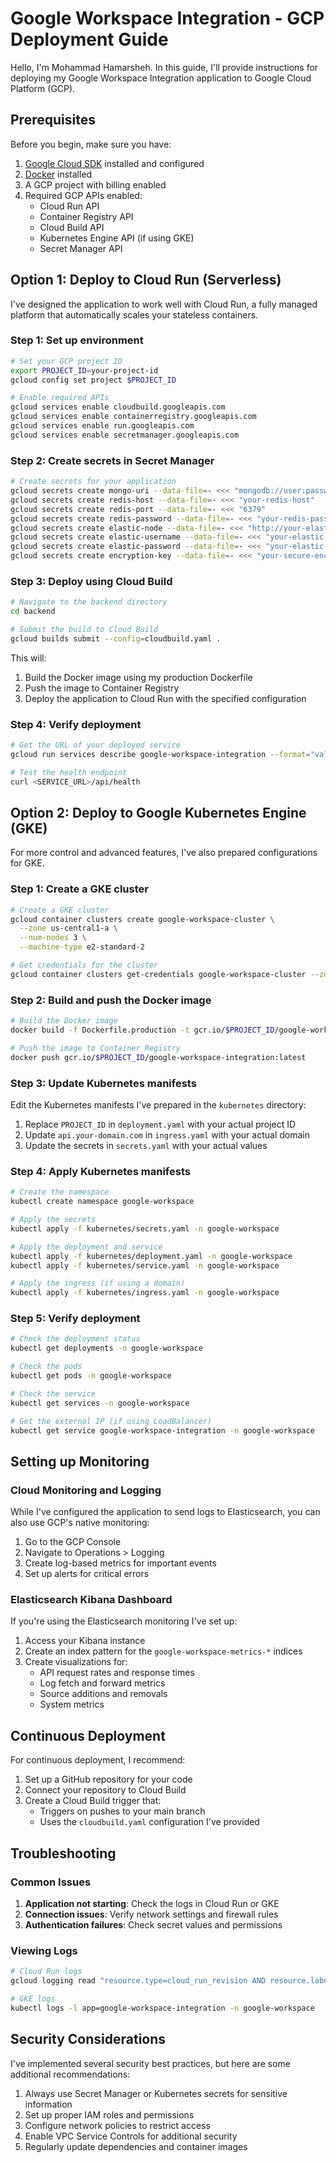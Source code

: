 # Google Workspace Integration - GCP Deployment Guide

Hello, I'm Mohammad Hamarsheh. In this guide, I'll provide instructions for deploying my Google Workspace Integration application to Google Cloud Platform (GCP).

## Prerequisites

Before you begin, make sure you have:
1. [Google Cloud SDK](https://cloud.google.com/sdk/docs/install) installed and configured
2. [Docker](https://docs.docker.com/get-docker/) installed
3. A GCP project with billing enabled
4. Required GCP APIs enabled:
   - Cloud Run API
   - Container Registry API
   - Cloud Build API
   - Kubernetes Engine API (if using GKE)
   - Secret Manager API

## Option 1: Deploy to Cloud Run (Serverless)

I've designed the application to work well with Cloud Run, a fully managed platform that automatically scales your stateless containers.

### Step 1: Set up environment

```bash
# Set your GCP project ID
export PROJECT_ID=your-project-id
gcloud config set project $PROJECT_ID

# Enable required APIs
gcloud services enable cloudbuild.googleapis.com
gcloud services enable containerregistry.googleapis.com
gcloud services enable run.googleapis.com
gcloud services enable secretmanager.googleapis.com
```

### Step 2: Create secrets in Secret Manager

```bash
# Create secrets for your application
gcloud secrets create mongo-uri --data-file=- <<< "mongodb://user:password@host:27017/google-workspace-logs"
gcloud secrets create redis-host --data-file=- <<< "your-redis-host"
gcloud secrets create redis-port --data-file=- <<< "6379"
gcloud secrets create redis-password --data-file=- <<< "your-redis-password"
gcloud secrets create elastic-node --data-file=- <<< "http://your-elasticsearch-host:9200"
gcloud secrets create elastic-username --data-file=- <<< "your-elastic-username"
gcloud secrets create elastic-password --data-file=- <<< "your-elastic-password"
gcloud secrets create encryption-key --data-file=- <<< "your-secure-encryption-key"
```

### Step 3: Deploy using Cloud Build

```bash
# Navigate to the backend directory
cd backend

# Submit the build to Cloud Build
gcloud builds submit --config=cloudbuild.yaml .
```

This will:
1. Build the Docker image using my production Dockerfile
2. Push the image to Container Registry
3. Deploy the application to Cloud Run with the specified configuration

### Step 4: Verify deployment

```bash
# Get the URL of your deployed service
gcloud run services describe google-workspace-integration --format="value(status.url)"

# Test the health endpoint
curl <SERVICE_URL>/api/health
```

## Option 2: Deploy to Google Kubernetes Engine (GKE)

For more control and advanced features, I've also prepared configurations for GKE.

### Step 1: Create a GKE cluster

```bash
# Create a GKE cluster
gcloud container clusters create google-workspace-cluster \
  --zone us-central1-a \
  --num-nodes 3 \
  --machine-type e2-standard-2

# Get credentials for the cluster
gcloud container clusters get-credentials google-workspace-cluster --zone us-central1-a
```

### Step 2: Build and push the Docker image

```bash
# Build the Docker image
docker build -f Dockerfile.production -t gcr.io/$PROJECT_ID/google-workspace-integration:latest .

# Push the image to Container Registry
docker push gcr.io/$PROJECT_ID/google-workspace-integration:latest
```

### Step 3: Update Kubernetes manifests

Edit the Kubernetes manifests I've prepared in the `kubernetes` directory:

1. Replace `PROJECT_ID` in `deployment.yaml` with your actual project ID
2. Update `api.your-domain.com` in `ingress.yaml` with your actual domain
3. Update the secrets in `secrets.yaml` with your actual values

### Step 4: Apply Kubernetes manifests

```bash
# Create the namespace
kubectl create namespace google-workspace

# Apply the secrets
kubectl apply -f kubernetes/secrets.yaml -n google-workspace

# Apply the deployment and service
kubectl apply -f kubernetes/deployment.yaml -n google-workspace
kubectl apply -f kubernetes/service.yaml -n google-workspace

# Apply the ingress (if using a domain)
kubectl apply -f kubernetes/ingress.yaml -n google-workspace
```

### Step 5: Verify deployment

```bash
# Check the deployment status
kubectl get deployments -n google-workspace

# Check the pods
kubectl get pods -n google-workspace

# Check the service
kubectl get services -n google-workspace

# Get the external IP (if using LoadBalancer)
kubectl get service google-workspace-integration -n google-workspace
```

## Setting up Monitoring

### Cloud Monitoring and Logging

While I've configured the application to send logs to Elasticsearch, you can also use GCP's native monitoring:

1. Go to the GCP Console
2. Navigate to Operations > Logging
3. Create log-based metrics for important events
4. Set up alerts for critical errors

### Elasticsearch Kibana Dashboard

If you're using the Elasticsearch monitoring I've set up:

1. Access your Kibana instance
2. Create an index pattern for the `google-workspace-metrics-*` indices
3. Create visualizations for:
   - API request rates and response times
   - Log fetch and forward metrics
   - Source additions and removals
   - System metrics

## Continuous Deployment

For continuous deployment, I recommend:

1. Set up a GitHub repository for your code
2. Connect your repository to Cloud Build
3. Create a Cloud Build trigger that:
   - Triggers on pushes to your main branch
   - Uses the `cloudbuild.yaml` configuration I've provided

## Troubleshooting

### Common Issues

1. **Application not starting**: Check the logs in Cloud Run or GKE
2. **Connection issues**: Verify network settings and firewall rules
3. **Authentication failures**: Check secret values and permissions

### Viewing Logs

```bash
# Cloud Run logs
gcloud logging read "resource.type=cloud_run_revision AND resource.labels.service_name=google-workspace-integration" --limit=10

# GKE logs
kubectl logs -l app=google-workspace-integration -n google-workspace
```

## Security Considerations

I've implemented several security best practices, but here are some additional recommendations:

1. Always use Secret Manager or Kubernetes secrets for sensitive information
2. Set up proper IAM roles and permissions
3. Configure network policies to restrict access
4. Enable VPC Service Controls for additional security
5. Regularly update dependencies and container images 